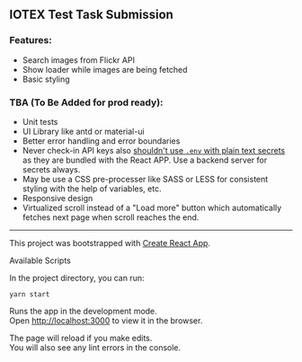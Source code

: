 ## IOTEX Test Task Submission

### Features:
- Search images from Flickr API
- Show loader while images are being fetched
- Basic styling

### TBA (To Be Added for prod ready):
- Unit tests
- UI Library like antd or material-ui
- Better error handling and error boundaries
- Never check-in API keys also [shouldn't use `.env` with plain text secrets](https://create-react-app.dev/docs/adding-custom-environment-variables/) as they are bundled with the React APP. Use a backend server for secrets always.
- May be use a CSS pre-processer like SASS or LESS for consistent styling with the help of variables, etc.
- Responsive design
- Virtualized scroll instead of a "Load more" button which automatically fetches next page when scroll reaches the end.

<hr>

This project was bootstrapped with [Create React App](https://github.com/facebook/create-react-app).

Available Scripts

In the project directory, you can run:

`yarn start`

Runs the app in the development mode.<br />
Open [http://localhost:3000](http://localhost:3000) to view it in the browser.

The page will reload if you make edits.<br />
You will also see any lint errors in the console.